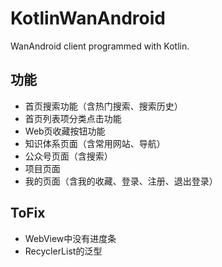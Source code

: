 # KotlinWanAndroid
WanAndroid client programmed with Kotlin.

## 功能
- 首页搜索功能（含热门搜索、搜索历史）
- 首页列表项分类点击功能
- Web页收藏按钮功能
- 知识体系页面（含常用网站、导航）
- 公众号页面（含搜索）
- 项目页面
- 我的页面（含我的收藏、登录、注册、退出登录）

## ToFix
- WebView中没有进度条
- RecyclerList的泛型